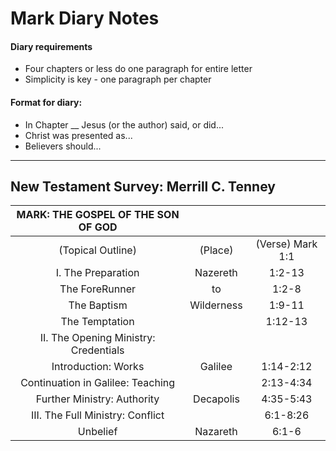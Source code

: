 # Mark Diary Notes

#### Diary requirements
- Four chapters or less do one paragraph for entire letter
- Simplicity is key - one paragraph per chapter

#### Format for diary:
- In Chapter __ Jesus (or the author) said, or did...
- Christ was presented as...
- Believers should...

---
## New Testament Survey: Merrill C. Tenney

| MARK: THE GOSPEL OF THE SON OF GOD | | |
|:-----------------:|:-------:|:-------:|
| (Topical Outline) | (Place) | (Verse) Mark 1:1 |
| I. The Preparation | Nazereth | 1:2-13 |
| The ForeRunner | to | 1:2-8 |
| The Baptism | Wilderness | 1:9-11 |
| The Temptation | | 1:12-13 |
| II. The Opening Ministry: Credentials | | |
| Introduction: Works | Galilee | 1:14-2:12 |
| Continuation in Galilee: Teaching | | 2:13-4:34 |
| Further Ministry: Authority | Decapolis | 4:35-5:43 |
| III. The Full Ministry: Conflict | | 6:1-8:26 |
| Unbelief | Nazareth | 6:1-6 |
